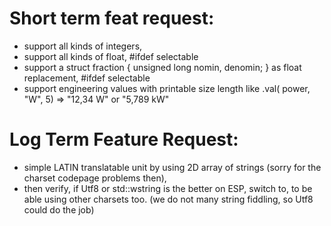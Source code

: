 # Short term feat request:

- support all kinds of integers,
- support all kinds of float, #ifdef selectable
- support a struct fraction { unsigned long nomin, denomin; } as float replacement, #ifdef selectable
- support engineering values with printable size length like .val( power, "W", 5) => "12,34 W" or "5,789 kW"


# Log Term Feature Request:

- simple LATIN translatable unit by using 2D array of strings (sorry for the charset codepage problems then),
- then verify, if Utf8 or std::wstring is the better on ESP, switch to, to be able using other charsets too. (we do not many string fiddling, so Utf8 could do the job)
